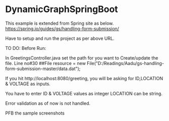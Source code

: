 # DynamicGraphSpringBoot

This example is extended from Spring site as below.
 https://spring.io/guides/gs/handling-form-submission/ 
 
 Have to setup and run the project as per above URL.
 
 TO DO: Before Run:
 
 In GreetingsController.java
  set the path for you want to Create/update the file. Line no#30
  ##File resource = new File("D:/Readings/Aadu/gs-handling-form-submission-master/data.dat");
  
  If you hit http://localhost:8080/greeting, you will be asking for ID,LOCATION & VOLTAGE as inputs.
  
  You have to enter ID & VOLTAGE values as integer
  LOCATION can be string.
  
  Error validation as of now is not handled.
  
  PFB the sample screenshots
